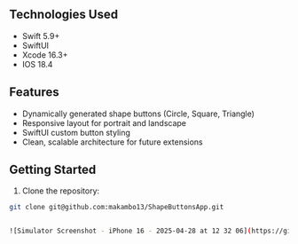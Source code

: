 ## Technologies Used

- Swift 5.9+
- SwiftUI
- Xcode 16.3+
- IOS 18.4

##  Features

- Dynamically generated shape buttons (Circle, Square, Triangle)
- Responsive layout for portrait and landscape
- SwiftUI custom button styling
- Clean, scalable architecture for future extensions

##  Getting Started

1. Clone the repository:

```bash
git clone git@github.com:makambo13/ShapeButtonsApp.git


![Simulator Screenshot - iPhone 16 - 2025-04-28 at 12 32 06](https://github.com/user-attachments/assets/e181d851-416c-4f85-8334-83eefd1a63f5)
